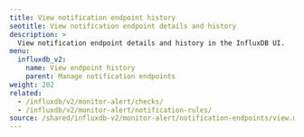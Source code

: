 ```yaml
---
title: View notification endpoint history
seotitle: View notification endpoint details and history
description: >
  View notification endpoint details and history in the InfluxDB UI.
menu:
  influxdb_v2:
    name: View endpoint history
    parent: Manage notification endpoints
weight: 202
related:
  - /influxdb/v2/monitor-alert/checks/
  - /influxdb/v2/monitor-alert/notification-rules/
source: /shared/influxdb-v2/monitor-alert/notification-endpoints/view.md
---
```


<!-- The content for this file is located at
// SOURCE content/shared/influxdb-v2/monitor-alert/notification-endpoints/view.md -->
